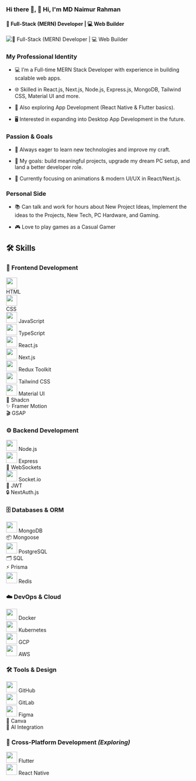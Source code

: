 ### Hi there 👋, 👋 Hi, I'm MD Naimur Rahman
#### 🚀 Full-Stack (MERN) Developer | 💻 Web Builder 
![🚀 Full-Stack (MERN) Developer | 💻 Web Builder ](https://arturssmirnovs.github.io/github-profile-readme-generator/images/banner.png)

### My Professional Identity

- 💻 I’m a Full-time MERN Stack Developer with experience in building scalable web apps.

- 🌐 Skilled in React.js, Next.js, Node.js, Express.js, MongoDB, Tailwind CSS, Material UI and more.

- 📱 Also exploring App Development (React Native & Flutter basics).

- 🖥️ Interested in expanding into Desktop App Development in the future.

### Passion & Goals

- 🚀 Always eager to learn new technologies and improve my craft.

- 🎯 My goals: build meaningful projects, upgrade my dream PC setup, and land a better developer role.

- 🌱 Currently focusing on animations & modern UI/UX in React/Next.js.

### Personal Side

- 📚 Can talk and work for hours about New Project Ideas, Implement the ideas to the Projects, New Tech, PC Hardware, and Gaming.

- 🎮 Love to play games as a Casual Gamer

## 🛠️ Skills  

<!-- Frontend -->
### 🎨 Frontend Development  
<p align="left" style="display: flex; flex-direction: column;">
  <span>
    <img src="https://cdn.jsdelivr.net/gh/devicons/devicon/icons/html5/html5-original.svg" width="30"/> 
    <br/>
    <span>HTML</span>
  </span>
  <span>
    <img src="https://cdn.jsdelivr.net/gh/devicons/devicon/icons/css3/css3-original.svg" width="30"/> 
    <br/>
    <span>CSS</span>
  </span>
  <span>
    <img src="https://cdn.jsdelivr.net/gh/devicons/devicon/icons/javascript/javascript-original.svg" width="30"/> JavaScript  
  </span>
  <span>
    <img src="https://cdn.jsdelivr.net/gh/devicons/devicon/icons/typescript/typescript-original.svg" width="30"/> TypeScript  
  </span>
  <span>
    <img src="https://cdn.jsdelivr.net/gh/devicons/devicon/icons/react/react-original.svg" width="30"/> React.js  
  </span>
  <span>
    <img src="https://cdn.jsdelivr.net/gh/devicons/devicon/icons/nextjs/nextjs-original.svg" width="30"/> Next.js  
  </span>
  <span>
    <img src="https://cdn.jsdelivr.net/gh/devicons/devicon/icons/redux/redux-original.svg" width="30"/> Redux Toolkit  
  </span>
  <span>
    <img src="https://cdn.jsdelivr.net/gh/devicons/devicon@latest/icons/tailwindcss/tailwindcss-original.svg" width="30"/>
    Tailwind CSS  
  </span>
  <span>
    <img src="https://cdn.jsdelivr.net/gh/devicons/devicon/icons/materialui/materialui-original.svg" width="30"/> Material UI  
  </span>
  <span>🎨 Shadcn</span>
  <span>✨ Framer Motion</span>
  <span>🎬 GSAP</span>
</p>

<!-- Backend -->
### ⚙️ Backend Development  
<p align="left" style="display: flex; flex-direction: column;">
  <span><img src="https://cdn.jsdelivr.net/gh/devicons/devicon/icons/nodejs/nodejs-original.svg" width="30"/> Node.js</span>  
  <span><img src="https://cdn.jsdelivr.net/gh/devicons/devicon/icons/express/express-original.svg" width="30"/> Express</span>  
  <span>🔌 WebSockets</span>  
  <span><img src="https://cdn.jsdelivr.net/gh/devicons/devicon/icons/socketio/socketio-original.svg" width="30"/> Socket.io</span>  
  <span>🔑 JWT</span>  
  <span>🔒 NextAuth.js</span>  
</p>

<!-- Databases -->
### 🗄️ Databases & ORM  
<p align="left" style="display: flex; flex-direction: column;">
  <span><img src="https://cdn.jsdelivr.net/gh/devicons/devicon/icons/mongodb/mongodb-original.svg" width="30"/> MongoDB</span>  
  <span>📦 Mongoose</span>  
  <span><img src="https://cdn.jsdelivr.net/gh/devicons/devicon/icons/postgresql/postgresql-original.svg" width="30"/> PostgreSQL</span>  
  <span>🗂️ SQL</span>  
  <span>⚡ Prisma</span>  
  <span><img src="https://cdn.jsdelivr.net/gh/devicons/devicon/icons/redis/redis-original.svg" width="30"/> Redis</span>  
</p>

<!-- DevOps -->
### ☁️ DevOps & Cloud  
<p align="left" style="display: flex; flex-direction: column;">
  <span><img src="https://cdn.jsdelivr.net/gh/devicons/devicon/icons/docker/docker-original.svg" width="30"/> Docker</span>  
  <span><img src="https://cdn.jsdelivr.net/gh/devicons/devicon/icons/kubernetes/kubernetes-plain.svg" width="30"/> Kubernetes</span>  
  <span><img src="https://cdn.jsdelivr.net/gh/devicons/devicon/icons/googlecloud/googlecloud-original.svg" width="30"/> GCP</span>  
  <span><img src="https://cdn.jsdelivr.net/gh/devicons/devicon/icons/amazonwebservices/amazonwebservices-original.svg" width="30"/> AWS</span>  
</p>

<!-- Tools -->
### 🛠️ Tools & Design  
<p align="left" style="display: flex; flex-direction: column;">
  <span><img src="https://cdn.jsdelivr.net/gh/devicons/devicon/icons/github/github-original.svg" width="30"/> GitHub</span>  
  <span><img src="https://cdn.jsdelivr.net/gh/devicons/devicon/icons/gitlab/gitlab-original.svg" width="30"/> GitLab</span>  
  <span><img src="https://cdn.jsdelivr.net/gh/devicons/devicon/icons/figma/figma-original.svg" width="30"/> Figma</span>  
  <span>🎨 Canva</span>  
  <span>🤖 AI Integration</span>  
</p>

<!-- Mobile -->
### 📱 Cross-Platform Development *(Exploring)*  
<p align="left" style="display: flex; flex-direction: column;">
  <span><img src="https://cdn.jsdelivr.net/gh/devicons/devicon/icons/flutter/flutter-original.svg" width="30"/> Flutter</span>  
  <span><img src="https://cdn.jsdelivr.net/gh/devicons/devicon/icons/react/react-original.svg" width="30"/> React Native</span>  
</p>





